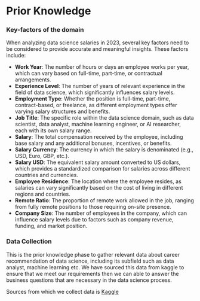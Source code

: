 # Prior Knowledge

### Key-factors of the domain
When analyzing data science salaries in 2023, several key factors need to be considered to provide accurate and meaningful insights. These factors include:
+ **Work Year**: The number of hours or days an employee works per year, which can vary based on full-time, part-time, or contractual arrangements.
+ **Experience Level**: The number of years of relevant experience in the field of data science, which significantly influences salary levels.
+ **Employment Type**: Whether the position is full-time, part-time, contract-based, or freelance, as different employment types offer varying salary structures and benefits.
+ **Job Title**: The specific role within the data science domain, such as data scientist, data analyst, machine learning engineer, or AI researcher, each with its own salary range.
+ **Salary**: The total compensation received by the employee, including base salary and any additional bonuses, incentives, or benefits.
+ **Salary Currency**: The currency in which the salary is denominated (e.g., USD, Euro, GBP, etc.).
+ **Salary USD**: The equivalent salary amount converted to US dollars, which provides a standardized comparison for salaries across different countries and currencies.
+ **Employee Residence**: The location where the employee resides, as salaries can vary significantly based on the cost of living in different regions and countries.
+ **Remote Ratio**: The proportion of remote work allowed in the job, ranging from fully remote positions to those requiring on-site presence.
+ **Company Size**: The number of employees in the company, which can influence salary levels due to factors such as company revenue, funding, and market position.

### Data Collection
This is the prior knowledge phase to gather relevant data about career recommendation of data science, including its subfield such as data analyst, machine learning etc. We have sourced this data from kaggle to ensure that we meet our requirements then we can able to answer the business questions that are necessary in the data science process.

Sources from which we collect data is 
[Kaggle](https://www.kaggle.com/datasets)
